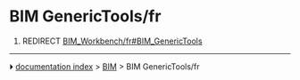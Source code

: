 # BIM GenericTools/fr
1.  REDIRECT [BIM_Workbench/fr#BIM_GenericTools](BIM_Workbench/fr#BIM_GenericTools.md)



---
⏵ [documentation index](../README.md) > [BIM](BIM_Workbench.md) > BIM GenericTools/fr
